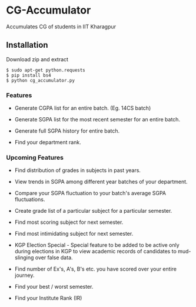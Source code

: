 # CG-Accumulator
Accumulates CG of students in IIT Kharagpur

## Installation
Download zip and extract

    $ sudo apt-get python.requests
    $ pip install bs4
    $ python cg_accumulator.py

### Features
    
* Generate CGPA list for an entire batch. (Eg. 14CS batch)

* Generate SGPA list for the most recent semester for an entire batch.

* Generate full SGPA history for entire batch.

* Find your department rank.

### Upcoming Features
    
* Find distribution of grades in subjects in past years.

* View trends in SGPA among different year batches of your department.

* Compare your SGPA fluctuation to your batch's average SGPA fluctuations.

* Create grade list of a particular subject for a particular semester.

* Find most scoring subject for next semester.

* Find most intimidating subject for next semester.

* KGP Election Special - Special feature to be added to be active only during elections in KGP to view academic records of candidates to mud-slinging over false data.

* Find number of Ex's, A's, B's etc. you have scored over your entire journey.

* Find your best / worst semester.

* Find your Institute Rank (IR)
    
